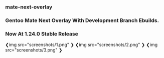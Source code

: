 ### mate-next-overlay
### Gentoo Mate Next Overlay With Development Branch Ebuilds.
### Now At 1.24.0 Stable Release


❮img src="screenshots/1.png" ❯
❮img src="screenshots/2.png" ❯
❮img src="screenshots/3.png" ❯
